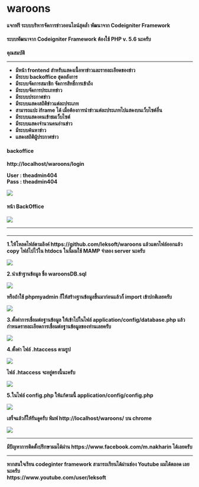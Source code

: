 # waroons
<h4>แจกฟรี ระบบบริหารจัดการข่าวออนไลน์สุดล้ำ พัฒนาจาก Codeigniter Framework</h4>
<h4>ระบบพัฒนาจาก Codeigniter Framework ต้องใช้ PHP v. 5.6 นะครับ</h4>

<b>คุณสมบัติ<b/>
  <hr/>
  <ul>
    <li>มีหน้า frontend สำหรับแสดงเนื้อหาข่าวและรายละเอียดของข่าว</li>
     <li>มีระบบ backoffice สุดอลังการ</li>
     <li>มีระบบจัดการสมาชิก จัดการสิทธิ์การเข้าถึง</li>
     <li>มีระบบจัดการประเภทข่าว</li>
     <li>มีระบบประกาศข่าว</li> 
    <li>มีระบบแสดงสถิติข่าวแต่ละประเภท</li>
     <li>สามารถแปะ iframe ได้ เมื่อต้องการนำข่าวแต่ละประเภทไปแสดงบนเว็บไซต์อื่น</li>
     <li>มีระบบแสดงคนเข้าชมเว็บไซต์</li>
     <li>มีระบบแสดงจำนวนคนอ่านข่าว</li>
     <li>มีระบบค้นหาข่าว</li>
     <li>แสดงสถิติผู้ประกาศข่าว</li>
  </ul>



<h4>backoffice</h4>
http://localhost/waroons/login

User : theadmin404 <br/>
Pass : theadmin404

<img src = "https://miro.medium.com/max/1349/1*UL6-a6rcHv-qRlIoWOE_aw.png"></img>
<br/>
<h4>หน้า BackOffice </h4>
<img src = "https://miro.medium.com/max/1322/1*vl0x31T5jrfSKV2ZAc5yog.png"></img>


<hr/>
<h4></h4>
<hr/>
<p>1.ให้โหลดไฟล์ตามลิงค์ https://github.com/leksoft/waroons แล้วแตกไฟล์ออกแล้ว copy ไฟล์ไปไว้ใน htdocs ในนี้ผมใช้ MAMP จำลอง server นะครับ
</p>
<img src = "https://miro.medium.com/max/733/1*InNrKuHJYpLp6MwRFyXL7w.png"></img>
<p>2.นำเข้าฐานข้อมูล ชื่อ waroonsDB.sql</p>
<img src = "https://miro.medium.com/max/887/1*dG9qukGz4YYgEvEEivALXw.png"></img>
<p>หรือถ้าใช้ phpmyadmin ก็ให้สร้างฐานข้อมูลขึ้นมาก่อนแล้วก็ import เข้าปกติเลยครับ</p>
<img src = "https://miro.medium.com/max/697/1*jmVfv27PlHbf_EUsCOcwMw.png"></img>
<p>3.ตั้งค่าการเชื่อมต่อฐานข้อมูล ให้เข้าไปในไฟล์ application/config/database.php แล้วกำหนดรายละเอียดการเชื่อมต่อฐานข้อมูลของท่านเลยครับ</p>
<img src = "https://miro.medium.com/max/1022/1*FImBq54_nifhpTP7_hCtbA.png"></img>
<p>4.ตั้งค่า ไฟล์ .htaccess ตามรูป</p>
<img src = "https://miro.medium.com/max/854/1*K4mvNDILsIuXPM09mS0XvQ.png"></img>
<p>ไฟล์ .htaccess จะอยู่ตรงนี้นะครับ</p>
<img src = "https://miro.medium.com/max/558/1*Ptz2LaoPWvgG3agh2bcU_w.png"></img>
<p>5.ในไฟล์ config.php ให้แก้ตามนี้ application/config/config.php</p>
<img src = "https://miro.medium.com/max/1023/1*BxOWcGWH7uyeMaknO0nJCA.png"></img>
<p>เสร็จแล้วก็ให้รันดูครับ พิมพ์ http://localhost/waroons/ บน chrome</p>
<img src = "https://miro.medium.com/max/1258/1*7lAHChrqism_E27GYzrnbg.png"></img>


<hr/>
มีปัญหาการติดตั้งปรึกษาผมได้ผ่าน https://www.facebook.com/m.nakharin ได้เลยครับ
<hr/>
หากสนใจเรียน codeginter framework สามารถเรียนได้ผ่านช่อง Youtube ผมได้ตลอด เลยนะครับ<br/>
https://www.youtube.com/user/leksoft
